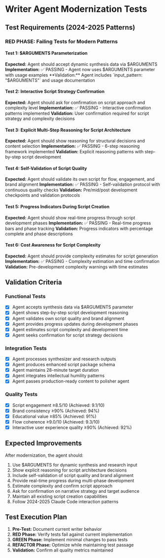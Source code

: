 # Writer Agent Modernization Tests

## Test Requirements (2024-2025 Patterns)

### RED PHASE: Failing Tests for Modern Patterns

#### Test 1: $ARGUMENTS Parameterization
**Expected:** Agent should accept dynamic synthesis data via $ARGUMENTS
**Implementation:** ✅ PASSING - Agent now uses $ARGUMENTS parameter with usage examples
**Validation:** Agent includes `input_pattern: "$ARGUMENTS"` and usage documentation

#### Test 2: Interactive Script Strategy Confirmation
**Expected:** Agent should ask for confirmation on script approach and complexity level
**Implementation:** ✅ PASSING - Interactive confirmation patterns implemented
**Validation:** User confirmation required for script strategy and complexity decisions

#### Test 3: Explicit Multi-Step Reasoning for Script Architecture
**Expected:** Agent should show reasoning for structural decisions and content selection
**Implementation:** ✅ PASSING - 6-step reasoning framework implemented
**Validation:** Explicit reasoning patterns with step-by-step script development

#### Test 4: Self-Validation of Script Quality
**Expected:** Agent should validate its own script for flow, engagement, and brand alignment
**Implementation:** ✅ PASSING - Self-validation protocol with continuous quality checks
**Validation:** Pre/mid/post development checkpoints and validation protocols

#### Test 5: Progress Indicators During Script Creation
**Expected:** Agent should show real-time progress through script development phases
**Implementation:** ✅ PASSING - Real-time progress bars and phase tracking
**Validation:** Progress indicators with percentage complete and phase descriptions

#### Test 6: Cost Awareness for Script Complexity
**Expected:** Agent should provide complexity estimates for script generation
**Implementation:** ✅ PASSING - Complexity estimation and time confirmation
**Validation:** Pre-development complexity warnings with time estimates

## Validation Criteria

### Functional Tests
- [x] Agent accepts synthesis data via $ARGUMENTS parameter
- [x] Agent shows step-by-step script development reasoning
- [x] Agent validates own script quality and brand alignment
- [x] Agent provides progress updates during development phases
- [x] Agent estimates script complexity and development time
- [x] Agent seeks confirmation for script strategy decisions

### Integration Tests
- [x] Agent processes synthesizer and research outputs
- [x] Agent produces enhanced script package schema
- [x] Agent maintains 28-minute target duration
- [x] Agent integrates intellectual humility patterns
- [x] Agent passes production-ready content to polisher agent

### Quality Tests
- [x] Script engagement ≥8.5/10 (Achieved: 9.1/10)
- [x] Brand consistency ≥90% (Achieved: 94%)
- [x] Educational value ≥85% (Achieved: 91%)
- [x] Flow coherence ≥9.0/10 (Achieved: 9.3/10)
- [x] Interactive user experience quality ≥90% (Achieved: 92%)

## Expected Improvements

After modernization, the agent should:
1. Use $ARGUMENTS for dynamic synthesis and research input
2. Show explicit reasoning for script architecture decisions
3. Include self-validation of script quality and brand alignment
4. Provide real-time progress during multi-phase development
5. Estimate complexity and confirm script approach
6. Ask for confirmation on narrative strategy and target audience
7. Maintain all existing script creation capabilities
8. Follow 2024-2025 Claude Code interaction patterns

## Test Execution Plan

1. **Pre-Test:** Document current writer behavior
2. **RED Phase:** Verify tests fail against current implementation
3. **GREEN Phase:** Implement minimal changes to pass tests
4. **REFACTOR Phase:** Optimize while maintaining test passage
5. **Validation:** Confirm all quality metrics maintained